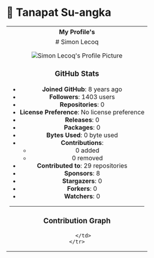 # 👋 Tanapat Su-angka

<table>
    <tr>
        <th align="center">My Profile's</th>
    </tr>
    <tr>
        <td align="center">
            # Simon Lecoq

![Simon Lecoq's Profile Picture](https://github.com/your-github-username.png)

### GitHub Stats

- **Joined GitHub**: 8 years ago
- **Followers**: 1403 users
- **Repositories**: 0
- **License Preference**: No license preference
- **Releases**: 0
- **Packages**: 0
- **Bytes Used**: 0 byte used
- **Contributions**:
  - 0 added
  - 0 removed
- **Contributed to**: 29 repositories
- **Sponsors**: 8
- **Stargazers**: 0
- **Forkers**: 0
- **Watchers**: 0

---

### Contribution Graph
        </td>
    </tr>
</table>
